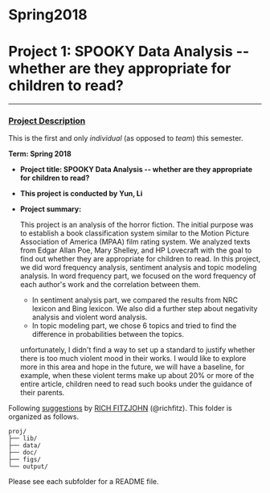 # Spring2018
# Project 1: SPOOKY Data Analysis -- whether are they appropriate for children to read?

----


### [Project Description](doc/)
This is the first and only *individual* (as opposed to *team*) this semester. 

**Term: Spring 2018**

+ **Project title: SPOOKY Data Analysis -- whether are they appropriate for children to read?**
+ **This project is conducted by Yun, Li**
+ **Project summary:**

    This project is an analysis of the horror fiction. The initial purpose was to establish a book classification system similar to the Motion Picture Association of America (MPAA) film rating system. We analyzed texts from Edgar Allan Poe, Mary Shelley, and HP Lovecraft with the goal to find out whether they are appropriate for children to read. In this project, we did word frequency analysis, sentiment analysis and topic modeling analysis. In word frequency part, we focused on the word frequency of each author's work and the correlation between them.
    
    + In sentiment analysis part, we compared the results from NRC lexicon and Bing lexicon. We also did a further step about negativity analysis and violent word analysis.
    
    + In topic modeling part, we chose 6 topics and tried to find the difference in probabilities between the topics.  

    unfortunately, I didn't find a way to set up a standard to justify whether there is too much violent mood in their works. I would like to explore more in this area and hope in the future, we will have a baseline, for example, when these violent terms make up about 20% or more of the entire article, children need to read such books under the guidance of their parents. 


Following [suggestions](http://nicercode.github.io/blog/2013-04-05-projects/) by [RICH FITZJOHN](http://nicercode.github.io/about/#Team) (@richfitz). This folder is organized as follows.

```
proj/
├── lib/
├── data/
├── doc/
├── figs/
└── output/
```

Please see each subfolder for a README file.
